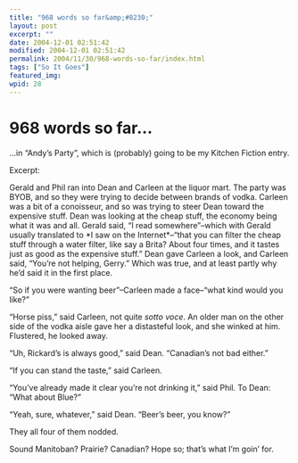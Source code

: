 ```yaml
---
title: "968 words so far&amp;#8230;"
layout: post
excerpt: ""
date: 2004-12-01 02:51:42
modified: 2004-12-01 02:51:42
permalink: 2004/11/30/968-words-so-far/index.html
tags: ["So It Goes"]
featured_img: 
wpid: 28
---
```


# 968 words so far&#8230;

…in “Andy’s Party”, which is (probably) going to be my Kitchen Fiction entry.

Excerpt:

<div>Gerald and Phil ran into Dean and Carleen at the liquor mart. The party was BYOB, and so they were trying to decide between brands of vodka. Carleen was a bit of a conoisseur, and so was trying to steer Dean toward the expensive stuff. Dean was looking at the cheap stuff, the economy being what it was and all. Gerald said, “I read somewhere”–which with Gerald usually translated to *I saw on the Internet*–“that you can filter the cheap stuff through a water filter, like say a Brita? About four times, and it tastes just as good as the expensive stuff.” Dean gave Carleen a look, and Carleen said, “You’re not helping, Gerry.” Which was true, and at least partly why he’d said it in the first place.

“So if you were wanting beer”–Carleen made a face–“what kind would you like?”

“Horse piss,” said Carleen, not quite *sotto voce*. An older man on the other side of the vodka aisle gave her a distasteful look, and she winked at him. Flustered, he looked away.

“Uh, Rickard’s is always good,” said Dean. “Canadian’s not bad either.”

“If you can stand the taste,” said Carleen.

“You’ve already made it clear you’re not drinking it,” said Phil. To Dean: “What about Blue?”

“Yeah, sure, whatever,” said Dean. “Beer’s beer, you know?”

They all four of them nodded.

</div>Sound Manitoban? Prairie? Canadian? Hope so; that’s what I’m goin’ for.